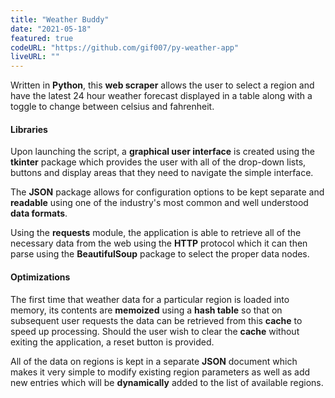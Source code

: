 ```yaml
---
title: "Weather Buddy"
date: "2021-05-18"
featured: true
codeURL: "https://github.com/gif007/py-weather-app"
liveURL: ""
---
```

Written in **Python**, this **web scraper** allows the user to select a region and have the latest 24 hour weather forecast displayed in a table along with a toggle to change between celsius and fahrenheit.

#### Libraries

Upon launching the script, a **graphical user interface** is created using the **tkinter** package which provides the user with all of the drop-down lists, buttons and display areas that they need to navigate the simple interface.

The **JSON** package allows for configuration options to be kept separate and **readable** using one of the industry's most common and well understood **data formats**.

Using the **requests** module, the application is able to retrieve all of the necessary data from the web using the **HTTP** protocol which it can then parse using the **BeautifulSoup** package to select the proper data nodes.

#### Optimizations

The first time that weather data for a particular region is loaded into memory, its contents are **memoized** using a **hash table** so that on subsequent user requests the data can be retrieved from this **cache** to speed up processing.  Should the user wish to clear the **cache** without exiting the application, a reset button is provided.

All of the data on regions is kept in a separate **JSON** document which makes it very simple to modify existing region parameters as well as add new entries which will be **dynamically** added to the list of available regions.